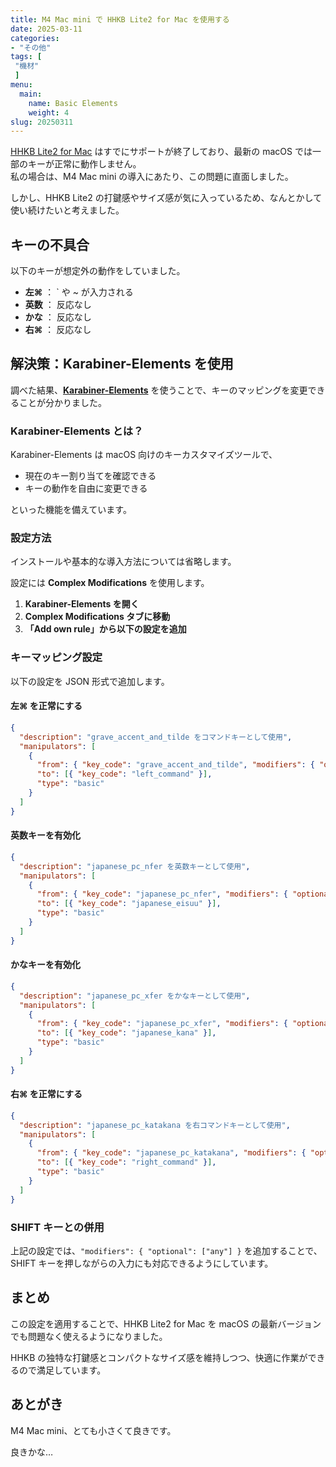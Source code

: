 ```yaml
---
title: M4 Mac mini で HHKB Lite2 for Mac を使用する
date: 2025-03-11
categories:
- "その他"
tags: [
 "機材"
 ]
menu:
  main:
    name: Basic Elements
    weight: 4
slug: 20250311
---
```


[HHKB Lite2 for Mac](https://happyhackingkb.com/jp/products/discontinued/hhkb_lite2mac/) はすでにサポートが終了しており、最新の macOS では一部のキーが正常に動作しません。  
私の場合は、M4 Mac mini の導入にあたり、この問題に直面しました。   

しかし、HHKB Lite2 の打鍵感やサイズ感が気に入っているため、なんとかして使い続けたいと考えました。

## キーの不具合

以下のキーが想定外の動作をしていました。

- **左⌘** ： ` や ~ が入力される
- **英数** ： 反応なし
- **かな** ： 反応なし
- **右⌘** ： 反応なし

## 解決策：Karabiner-Elements を使用

調べた結果、[**Karabiner-Elements**](https://karabiner-elements.pqrs.org/) を使うことで、キーのマッピングを変更できることが分かりました。

### Karabiner-Elements とは？

Karabiner-Elements は macOS 向けのキーカスタマイズツールで、

- 現在のキー割り当てを確認できる
- キーの動作を自由に変更できる

といった機能を備えています。

### 設定方法

インストールや基本的な導入方法については省略します。

設定には **Complex Modifications** を使用します。

1. **Karabiner-Elements を開く**
2. **Complex Modifications タブに移動**
3. **「Add own rule」から以下の設定を追加**

### キーマッピング設定

以下の設定を JSON 形式で追加します。

#### 左⌘ を正常にする

```json
{
  "description": "grave_accent_and_tilde をコマンドキーとして使用",
  "manipulators": [
    {
      "from": { "key_code": "grave_accent_and_tilde", "modifiers": { "optional": ["any"] } },
      "to": [{ "key_code": "left_command" }],
      "type": "basic"
    }
  ]
}
```

#### 英数キーを有効化

```json
{
  "description": "japanese_pc_nfer を英数キーとして使用",
  "manipulators": [
    {
      "from": { "key_code": "japanese_pc_nfer", "modifiers": { "optional": ["any"] } },
      "to": [{ "key_code": "japanese_eisuu" }],
      "type": "basic"
    }
  ]
}
```

#### かなキーを有効化

```json
{
  "description": "japanese_pc_xfer をかなキーとして使用",
  "manipulators": [
    {
      "from": { "key_code": "japanese_pc_xfer", "modifiers": { "optional": ["any"] } },
      "to": [{ "key_code": "japanese_kana" }],
      "type": "basic"
    }
  ]
}
```

#### 右⌘ を正常にする

```json
{
  "description": "japanese_pc_katakana を右コマンドキーとして使用",
  "manipulators": [
    {
      "from": { "key_code": "japanese_pc_katakana", "modifiers": { "optional": ["any"] } },
      "to": [{ "key_code": "right_command" }],
      "type": "basic"
    }
  ]
}
```

### SHIFT キーとの併用

上記の設定では、`"modifiers": { "optional": ["any"] }` を追加することで、SHIFT キーを押しながらの入力にも対応できるようにしています。

## まとめ

この設定を適用することで、HHKB Lite2 for Mac を macOS の最新バージョンでも問題なく使えるようになりました。

HHKB の独特な打鍵感とコンパクトなサイズ感を維持しつつ、快適に作業ができるので満足しています。

## あとがき

M4 Mac mini、とても小さくて良きです。

良きかな…

